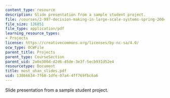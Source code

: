 ```yaml
---
content_type: resource
description: Slide presentation from a sample student project.
file: /courses/2-997-decision-making-in-large-scale-systems-spring-2004/138666347f681dfe07a44ff769fbc6a6_most_uhan_slides.pdf
file_size: 126851
file_type: application/pdf
learning_resource_types:
- Projects
license: https://creativecommons.org/licenses/by-nc-sa/4.0/
ocw_type: OCWFile
parent_title: Projects
parent_type: CourseSection
parent_uid: 2a6e386d-d2d6-45de-3e3f-5ecb931d52e4
resourcetype: Document
title: most_uhan_slides.pdf
uid: 13866634-7f68-1dfe-07a4-4ff769fbc6a6
---
```

Slide presentation from a sample student project.